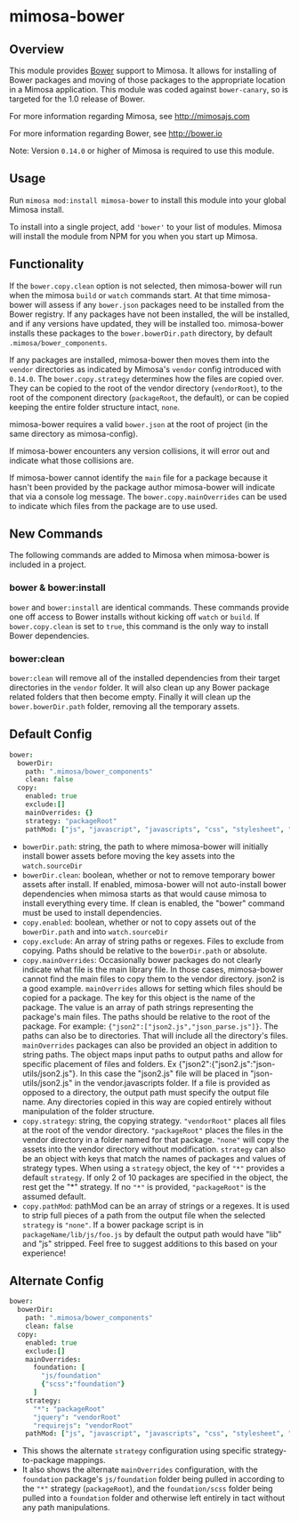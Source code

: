 mimosa-bower
===========

## Overview

This module provides [Bower](http://bower.io) support to Mimosa. It allows for installing of Bower packages and moving of those packages to the appropriate location in a Mimosa application.  This module was coded against `bower-canary`, so is targeted for the 1.0 release of Bower.

For more information regarding Mimosa, see http://mimosajs.com

For more information regarding Bower, see http://bower.io

Note: Version `0.14.0` or higher of Mimosa is required to use this module.

## Usage

Run `mimosa mod:install mimosa-bower` to install this module into your global Mimosa install.

To install into a single project, add `'bower'` to your list of modules. Mimosa will install the module from NPM for you when you start up Mimosa.

## Functionality

If the `bower.copy.clean` option is not selected, then mimosa-bower will run when the mimosa `build` or `watch` commands start.  At that time mimosa-bower will assess if any `bower.json` packages need to be installed from the Bower registry.  If any packages have not been installed, the will be installed, and if any versions have updated, they will be installed too. mimosa-bower installs these packages to the `bower.bowerDir.path` directory, by default `.mimosa/bower_components`.

If any packages are installed, mimosa-bower then moves them into the `vendor` directories as indicated by Mimosa's `vendor` config introduced with `0.14.0`.  The `bower.copy.strategy` determines how the files are copied over.  They can be copied to the root of the vendor directory (`vendorRoot`), to the root of the component directory (`packageRoot`, the default), or can be copied keeping the entire folder structure intact, `none`.

mimosa-bower requires a valid `bower.json` at the root of project (in the same directory as mimosa-config).

If mimosa-bower encounters any version collisions, it will error out and indicate what those collisions are.

If mimosa-bower cannot identify the `main` file for a package because it hasn't been provided by the package author mimosa-bower will indicate that via a console log message. The `bower.copy.mainOverrides` can be used to indicate which files from the package are to use used.

## New Commands

The following commands are added to Mimosa when mimosa-bower is included in a project.

### bower & bower:install

`bower` and `bower:install` are identical commands. These commands provide one off access to Bower installs without kicking off `watch` or `build`.  If `bower.copy.clean` is set to `true`, this command is the only way to install Bower dependencies.

### bower:clean

`bower:clean` will remove all of the installed dependencies from their target directories in the `vendor` folder. It will also clean up any Bower package related folders that then become empty. Finally it will clean up the `bower.bowerDir.path` folder, removing all the temporary assets.

## Default Config

```coffeescript
bower:
  bowerDir:
    path: ".mimosa/bower_components"
    clean: false
  copy:
    enabled: true
    exclude:[]
    mainOverrides: {}
    strategy: "packageRoot"
    pathMod: ["js", "javascript", "javascripts", "css", "stylesheet", "stylesheets", "vendor", "lib"]
```

* `bowerDir.path`: string, the path to where mimosa-bower will initially install bower assets before moving the key assets into the `watch.sourceDir`
* `bowerDir.clean`: boolean, whether or not to remove temporary bower assets after install. If enabled, mimosa-bower will not auto-install bower dependencies when mimosa starts as that would cause mimosa to install everything every time. If clean is enabled, the "bower" command must be used to install dependencies.
* `copy.enabled`: boolean, whether or not to copy assets out of the `bowerDir.path` and into `watch.sourceDir`
* `copy.exclude`: An array of string paths or regexes. Files to exclude from
 copying. Paths should be relative to the `bowerDir.path` or absolute.
* `copy.mainOverrides`: Occasionally bower packages do not clearly indicate what file is the main library file. In those cases, mimosa-bower cannot find the main files to copy them to the vendor directory. json2 is a good example. `mainOverrides` allows for setting which files should be copied for a package. The key for this object is the name of the package. The value is an array of path strings representing the package's main files. The paths should be relative to the root of the package. For example: `{"json2":["json2.js","json_parse.js"]}`. The paths can also be to directories. That will include all the directory's files.
  `mainOverrides` packages can also be provided an object in addition to string paths. The object maps input paths to output paths and allow for specific placement of files and folders. Ex {"json2":{"json2.js":"json-utils/json2.js"}. In this case the "json2.js" file will be placed in "json-utils/json2.js" in the vendor.javascripts folder. If a file is provided as opposed to a directory, the output path must specify the output file name. Any directories copied in this way are copied entirely without manipulation of the folder structure.
* `copy.strategy`: string, the copying strategy. `"vendorRoot"` places all files at the root of the vendor directory. `"packageRoot"` places the files in the vendor directory in a folder named for that package. `"none"` will copy the assets into the vendor directory without modification. `strategy` can also be an object with keys that match the names of packages and values of strategy types. When using a `strategy` object, the key of `"*"` provides a default `strategy`. If only 2 of 10 packages are specified in the object, the rest get the "*" strategy. If no `"*"` is provided, `"packageRoot"` is the assumed default.
* `copy.pathMod`: pathMod can be an array of strings or a regexes. It is used to strip full pieces of a path from the output file when the selected `strategy` is `"none"`. If a bower package script is in `packageName/lib/js/foo.js` by default the output path would have "lib" and "js" stripped. Feel free to suggest additions to this based on your experience!


## Alternate Config

```coffeescript
bower:
  bowerDir:
    path: ".mimosa/bower_components"
    clean: false
  copy:
    enabled: true
    exclude:[]
    mainOverrides:
      foundation: [
        "js/foundation"
        {"scss":"foundation"}
      ]
    strategy:
      "*": "packageRoot"
      "jquery": "vendorRoot"
      "requirejs": "vendorRoot"
    pathMod: ["js", "javascript", "javascripts", "css", "stylesheet", "stylesheets", "vendor", "lib"]
```

* This shows the alternate `strategy` configuration using specific strategy-to-package mappings.
* It also shows the alternate `mainOverrides` configuration, with the `foundation` package's `js/foundation` folder being pulled in according to the `"*"` strategy (`packageRoot`), and the `foundation/scss` folder being pulled into a `foundation` folder and otherwise left entirely in tact without any path manipulations.